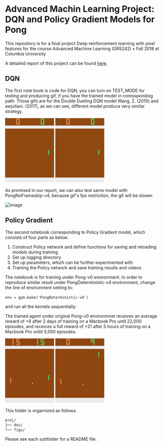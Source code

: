 # Advanced Machin Learning Project: DQN and Policy Gradient Models for Pong

This repository is for a final project Deep reinforcement learning with pixel features for the course Advanced Machine Learning (GR5242) • Fall 2018 at Columbia University

A detailed report of this project can be found [here](doc/5242_Final_Report_Project_of_Pong_Game.pdf).

## DQN

The first note book is code for DQN, you can turn on TEST_MODE for testing and producing gif, if you have the trained model in coressponding path. Those gifs are for the Double Dueling DQN model Wang, Z. (2015) and awjuliani. (2017), as we can see, different model produce very similar strategy.

![image](figs/wang.gif)
![image](figs/deter.gif)

As promised in our report, we can also test same model with PongNoFrameskip-v4, because gif's fps restriction, the gif will be slower.

![image](figs/noFrameSkip.gif)

## Policy Gradient

The second notebook corresponding to Policy Gradient model, which consists of four parts as below.

1. Construct Policy network and define functions for saving and reloading models during training
2. Set up logging directory
3. Set up parameters, which can be further experimented with
4. Training the Policy network and save training results and videos

The notebook is for training under Pong-v0 environment. In order to reproduce similar result under PongDeterministic-v4 environment, change the line of environment setting to: 

`env = gym.make('PongDeterministic-v4')`

and run all the kernels sequentially.

The trained agent under original Pong-v0 environmnet receives an average reward of +6 after 2 days of training on a Macbook Pro until 22,000 episodes, and receices a full reward of +21 after 5 hours of training on a Macbook Pro unitil 5,000 episodes.

![image](figs/pg_reward%3D6.gif)
![image](figs/pg_reward%3D21.gif)


This folder is orgarnized as follows.

```
proj/
├── doc/
└── figs/
```

Please see each subfolder for a README file.

